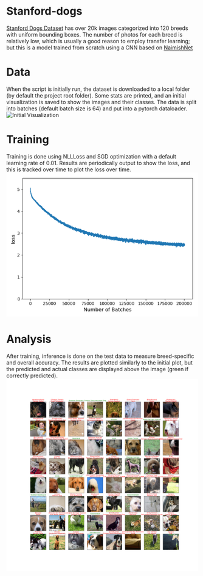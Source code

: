 # Stanford-dogs
[Stanford Dogs Dataset](http://vision.stanford.edu/aditya86/StanfordDogs/) has over 20k images categorized into 120 breeds with uniform bounding boxes. The number of photos for each breed is relatively low, which is usually a good reason to employ transfer learning; but this is a model trained from scratch using a CNN based on [NaimishNet](https://arxiv.org/pdf/1710.00977.pdf)

# Data
When the script is initially run, the dataset is downloaded to a local folder (by default the project root folder). Some stats are printed, and an initial visualization is saved to show the images and their classes. The data is split into batches (default batch size is 64) and put into a pytorch dataloader.
![Initial Visualization](/Plots/public/Initial_Visualization.png)

# Training
Training is done using NLLLoss and SGD optimization with a default learning rate of 0.01. Results are periodically output to show the loss, and this is tracked over time to plot the loss over time.
![Loss over Time](/Plots/public/Loss_Over_Time.png)

# Analysis
After training, inference is done on the test data to measure breed-specific and overall accuracy. The results are plotted similarly to the initial plot, but the predicted and actual classes are displayed above the image (green if correctly predicted).
![Results Visualization](/Plots/public/Results_Visualization.png)

